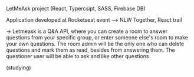 LetMeAsk project (React, Typercsipt, SASS, Firebase DB)

Application developed at Rocketseat event --> NLW Together, React trail

-> Letmeask is a Q&A API, where you can create a room to answer questions from your specific group, or enter someone else's room to make your own questions.
The room admin will be the only one who can delete questions and mark them as read, besides from answering them.
The questioner user will be able to ask and like other questions

(studying)

